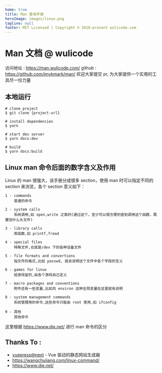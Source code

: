 ```yaml
---
home: true
title: Man 查询手册
heroImage: images/linux.png
tagline: null
footer: MIT Licensed | Copyright © 2018-present wulicode.com
---
```


# Man 文档 @ wulicode

访问地址 : https://man.wulicode.com/
github : https://github.com/imvkmark/man/
欢迎大家提交 pr, 为大家提供一个实用的工具尽一份力量

## 本地运行

```
# clone project
$ git clone {project-url}

# install dependencies
$ yarn

# start dev server
$ yarn docs:dev

# build
$ yarn docs:build
```

## Linux man 命令后面的数字含义及作用

Linux 的 man 很强大，该手册分成很多 section，使用 man 时可以指定不同的 section 来浏览，各个 section 意义如下：

```js:no-line-numbers
1 - commands
    普通的命令

2 - system calls
    系统调用,如 open,write 之类的(通过这个，至少可以很方便的查到调用这个函数，需要加什么头文件)

3 - library calls
    库函数,如 printf,fread

4 - special files
    特殊文件,也就是/dev 下的各种设备文件

5 - file formats and convertions
    指文件的格式,比如 passwd, 就会说明这个文件中各个字段的含义

6 - games for linux
    给游戏留的,由各个游戏自己定义

7 - macro packages and conventions
    附件还有一些变量,比如向 environ 这种全局变量在这里就有说明

8 - system management commands
    系统管理用的命令,这些命令只能由 root 使用,如 ifconfig

9 - 其他
    其他命令
```

这里根据 https://www.die.net/ 进行 man 命令的区分

## Thanks To :

-   [vuepress@next](https://v2.vuepress.vuejs.org/zh/) - Vue 驱动的静态网站生成器
-   https://wangchujiang.com/linux-command/
-   https://www.die.net/
